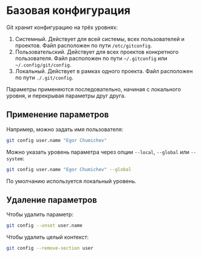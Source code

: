 # Базовая конфигурация

Git хранит конфигурацию на трёх уровнях:

1. Системный. Действует для всей системы, всех пользователей и проектов. Файл расположен по пути `/etc/gitconfig`.
2. Пользовательский. Действует для всех проектов конкретного пользователя. Файл расположен по пути `~/.gitconfig` или `~/.config/git/config`.
3. Локальный. Действует в рамках одного проекта. Файл расположен по пути `./.git/config`.

Параметры применяются последовательно, начиная с локального уровня, и перекрывая параметры друг друга.

## Применение параметров

Например, можно задать имя пользователя:

```sh
git config user.name "Egor Chumichev"
```

Можно указать уровень параметра через опции `--local`, `--global` или `--system`:

```sh
git config user.name "Egor Chumichev" --global
```

По умолчанию используется локальный уровень.

## Удаление параметров

Чтобы удалить параметр:

```sh
git config --unset user.name
```

Чтобы удалить целый контекст:

```sh
git config --remove-section user
```
